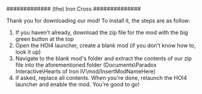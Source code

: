 #############
(the) Iron Cross
##############

Thank you for downloading our mod! To install it, the steps are as follow:
1. If you haven't already, download the zip file for the mod with the big green button at the top
2. Open the HOI4 launcher, create a blank mod (if you don't know how to, look it up)
3. Navigate to the blank mod's folder and extract the contents of our zip file into the aforementioned folder (Documents\Paradox Interactive\Hearts of Iron IV\mod/InsertModNameHere)
4. if asked, replace all contents. When you're done, relaunch the HOI4 launcher and enable the mod. You're good to go!
   
